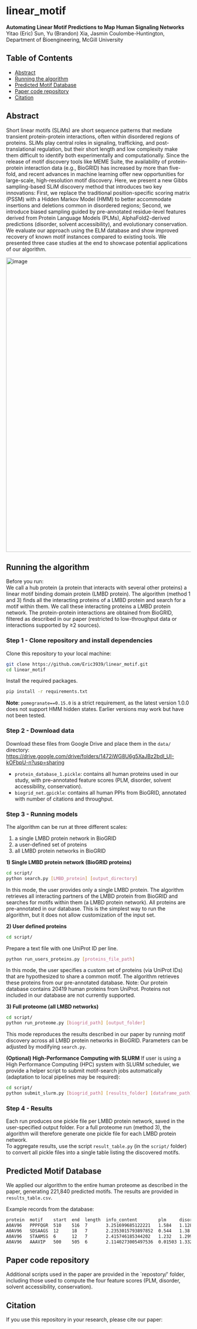 # linear_motif

**Automating Linear Motif Predictions to Map Human Signaling Networks**
Yitao (Eric) Sun, Yu (Brandon) Xia, Jasmin Coulombe-Huntington,
Department of Bioengineering, McGill University

## Table of Contents
- [Abstract](#abstract)
- [Running the algorithm](#running-the-algorithm)
- [Predicted Motif Database](#predicted-motif-database)
- [Paper code repository](#paper-code-repository)
- [Citation](#citation)

## Abstract
Short linear motifs (SLiMs) are short sequence patterns that mediate transient protein-protein interactions, often within disordered regions of proteins. SLiMs play central roles in signaling, trafficking, and post-translational regulation, but their short length and low complexity make them difficult to identify both experimentally and computationally. Since the release of motif discovery tools like MEME Suite, the availability of protein-protein interaction data (e.g., BioGRID) has increased by more than five-fold, and recent advances in machine learning offer new opportunities for large-scale, high-resolution motif discovery. Here, we present a new Gibbs sampling-based SLiM discovery method that introduces two key innovations: First, we replace the traditional position-specific scoring matrix (PSSM) with a Hidden Markov Model (HMM) to better accommodate insertions and deletions common in disordered regions; Second, we introduce biased sampling guided by pre-annotated residue-level features derived from Protein Language Models (PLMs), AlphaFold2-derived predictions (disorder, solvent accessibility), and evolutionary conservation. We evaluate our approach using the ELM database and show improved recovery of known motif instances compared to existing tools. We presented three case studies at the end to showcase potential applications of our algorithm. 

<img width="1200" height="800" alt="image" src="https://github.com/user-attachments/assets/debcdcef-579a-43c2-a7ad-ec1cf1b0d472" />


## Running the algorithm
Before you run:<br>
  We call a hub protein (a protein that interacts with several other proteins) a linear motif binding domain protein (LMBD protein). The algorithm (method 1 and 3) finds all the interacting proteins of a LMBD protein and search for a motif within them. We call these interacting proteins a LMBD protein network. The protein-protein interactions are obtained from BioGRID, filtered as described in our paper (restricted to low-throughput data or interactions supported by ≥2 sources).


### Step 1 - Clone repository and install dependencies
Clone this repository to your local machine:
```sh
git clone https://github.com/Eric3939/linear_motif.git
cd linear_motif
```
Install the required packages. 
```sh
pip install -r requirements.txt
```
**Note**: `pomegranate==0.15.0` is a strict requirement, as the latest version 1.0.0 does not support HMM hidden states. Earlier versions may work but have not been tested.

### Step 2 - Download data
Download these files from Google Drive and place them in the `data/` directory:
https://drive.google.com/drive/folders/1472iWG8U6g5XaJBz2bdI_UI-kOFbpU-n?usp=sharing
- `protein_database_1.pickle`: contains all human proteins used in our study, with pre-annotated feature scores (PLM, disorder, solvent accessibility, conservation). 
- `biogrid_net.gpickle`: contains all human PPIs from BioGRID, annotated with number of citations and throughput.

### Step 3 - Running models
The algorithm can be run at three different scales:
1. a single LMBD protein network in BioGRID
2. a user-defined set of proteins
3. all LMBD protein networks in BioGRID

**1) Single LMBD protein network (BioGRID proteins)**
```sh
cd script/
python search.py [LMBD_protein] [output_directory]
```
In this mode, the user provides only a single LMBD protein. The algorithm retrieves all interacting partners of the LMBD protein from BioGRID and searches for motifs within them (a LMBD protein network). All proteins are pre-annotated in our database. This is the simplest way to run the algorithm, but it does not allow customization of the input set.

**2) User defined proteins**
```sh
cd script/
```
Prepare a text file with one UniProt ID per line.
```sh
python run_users_proteins.py [proteins_file_path]
```
In this mode, the user specifies a custom set of proteins (via UniProt IDs) that are hypothesized to share a common motif. The algorithm retrieves these proteins from our pre-annotated database.
Note: Our protein database contains 20419 human proteins from UniProt. Proteins not included in our database are not currently supported.

**3) Full proteome (all LMBD networks)**
```sh
cd script/
python run_proteome.py [biogrid_path] [output_folder]
```
This mode reproduces the results described in our paper by running motif discovery across all LMBD protein networks in BioGRID. Parameters can be adjusted by modifying `search.py`.

**(Optional) High-Performance Computing with SLURM**
If user is using a High Performance Computing (HPC) system with SLURM scheduler, we provide a helper script to submit motif-search jobs automatically (adaptation to local pipelines may be required):
```sh
cd script/
python submit_slurm.py [biogrid_path] [results_folder] [dataframe_path]
```

### Step 4 - Results
Each run produces one pickle file per LMBD protein network, saved in the user-specified output folder. For a full proteome run (method 3), the algorithm will therefore generate one pickle file for each LMBD protein network.  
To aggregate results, use the script `result_table.py` (in the `script/` folder) to convert all pickle files into a single table listing the discovered motifs.


## Predicted Motif Database
We applied our algorithm to the entire human proteome as described in the paper, generating 221,840 predicted motifs. The results are provided in `results_table.csv`.

Example records from the database:

```sh
protein  motif    start  end  length  info_content        plm     disorder  solvent_acc  conservation
A0AV96   PPPFQGR  510    516  7       3.251699685122221   1.584   1.128     1.165        1.548
A0AV96   SDSAAGS  12     18   7       2.2353015793897852  0.544   1.38      0.4985       -1.421
A0AV96   STAAMSS  6      12   7       2.415746185344202   1.232   1.299     0.624        0.1235
A0AV96   AAAVIP   500    505  6       2.1140273005497536  0.01503 1.332     0.6396       -1.903
```


## Paper code repository
Additional scripts used in the paper are provided in the `repostory/' folder, including those used to compute the four feature scores (PLM, disorder, solvent accessibility, conservation).


## Citation
If you use this repository in your research, please cite our paper:
